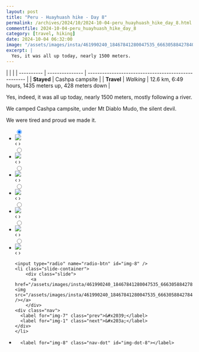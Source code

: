 ```yaml
---
layout: post
title: "Peru - Huayhuash hike - Day 8"
permalink: /archives/2024/10/2024-10-04-peru_huayhuash_hike_day_8.html
commentfile: 2024-10-04-peru_huayhuash_hike_day_8
category: [travel, hiking]
date: 2024-10-04 06:32:00
image: "/assets/images/insta/461990240_18467841280047535_6663058842784005262_n_17910085839006572.jpg"
excerpt: |
  Yes, it was all up today, nearly 1500 meters.
---
```


|            |                 |
| ---------- | --------------- | ---------------------------------------------------- |
| **Stayed** | Cashpa campsite |
| **Travel** | _Walking_       | 12.6 km, 6:49 hours, 1435 meters up, 428 meters down |

Yes, indeed, it was all up today, nearly 1500 meters, mostly following a river.

We camped Cashpa campsite, under Mt Diablo Mudo, the silent devil.

We were tired and proud we made it.

<ul class="slides">
    <input type="radio" name="radio-btn" id="img-1" checked="checked" />
    <li class="slide-container">
        <div class="slide">
          <a href="/assets/images/insta/461942161_18467841319047535_8643055324848850229_n_17919174962989655.jpg"><img src="/assets/images/insta/461942161_18467841319047535_8643055324848850229_n_17919174962989655.jpg" /></a>
        </div>
    <div class="nav">
      <label for="img-8" class="prev">&#x2039;</label>
      <label for="img-2" class="next">&#x203a;</label>
    </div>
    </li>
        <input type="radio" name="radio-btn" id="img-2"  />
    <li class="slide-container">
        <div class="slide">
          <a href="/assets/images/insta/461853819_18467841328047535_4783879043542264854_n_18000110885682746.jpg"><img src="/assets/images/insta/461853819_18467841328047535_4783879043542264854_n_18000110885682746.jpg" /></a>
        </div>
    <div class="nav">
      <label for="img-1" class="prev">&#x2039;</label>
      <label for="img-3" class="next">&#x203a;</label>
    </div>
    </li>
        <input type="radio" name="radio-btn" id="img-3"  />
    <li class="slide-container">
        <div class="slide">
          <a href="/assets/images/insta/461990326_18467841340047535_6924370233303318337_n_18163185265315578.jpg"><img src="/assets/images/insta/461990326_18467841340047535_6924370233303318337_n_18163185265315578.jpg" /></a>
        </div>
    <div class="nav">
      <label for="img-2" class="prev">&#x2039;</label>
      <label for="img-4" class="next">&#x203a;</label>
    </div>
    </li>
        <input type="radio" name="radio-btn" id="img-4"  />
    <li class="slide-container">
        <div class="slide">
          <a href="/assets/images/insta/461989157_18467841349047535_41815850898405565_n_18357428845185350.jpg"><img src="/assets/images/insta/461989157_18467841349047535_41815850898405565_n_18357428845185350.jpg" /></a>
        </div>
    <div class="nav">
      <label for="img-3" class="prev">&#x2039;</label>
      <label for="img-5" class="next">&#x203a;</label>
    </div>
    </li>
        <input type="radio" name="radio-btn" id="img-5"  />
    <li class="slide-container">
        <div class="slide">
          <a href="/assets/images/insta/461999091_18467841364047535_8811193269261342082_n_18018696059615559.jpg"><img src="/assets/images/insta/461999091_18467841364047535_8811193269261342082_n_18018696059615559.jpg" /></a>
        </div>
    <div class="nav">
      <label for="img-4" class="prev">&#x2039;</label>
      <label for="img-6" class="next">&#x203a;</label>
    </div>
    </li>
        <input type="radio" name="radio-btn" id="img-6"  />
    <li class="slide-container">
        <div class="slide">
          <a href="/assets/images/insta/461816092_18467841376047535_1004493092494480558_n_17852497218295329.jpg"><img src="/assets/images/insta/461816092_18467841376047535_1004493092494480558_n_17852497218295329.jpg" /></a>
        </div>
    <div class="nav">
      <label for="img-5" class="prev">&#x2039;</label>
      <label for="img-7" class="next">&#x203a;</label>
    </div>
    </li>
        <input type="radio" name="radio-btn" id="img-7"  />
    <li class="slide-container">
        <div class="slide">
          <a href="/assets/images/insta/462285161_18467841388047535_5337722337100498791_n_17998529840688492.jpg"><img src="/assets/images/insta/462285161_18467841388047535_5337722337100498791_n_17998529840688492.jpg" /></a>
        </div>
    <div class="nav">
      <label for="img-6" class="prev">&#x2039;</label>
      <label for="img-8" class="next">&#x203a;</label>
    </div>
    </li>
    
    <input type="radio" name="radio-btn" id="img-8" />
    <li class="slide-container">
        <div class="slide">
          <a href="/assets/images/insta/461990240_18467841280047535_6663058842784005262_n_17910085839006572.jpg"><img src="/assets/images/insta/461990240_18467841280047535_6663058842784005262_n_17910085839006572.jpg" /></a>
        </div>
    <div class="nav">
      <label for="img-7" class="prev">&#x2039;</label>
      <label for="img-1" class="next">&#x203a;</label>
    </div>
    </li>
			
<li class="nav-dots">
      <label for="img-1" class="nav-dot" id="img-dot-1"></label>
      <label for="img-2" class="nav-dot" id="img-dot-2"></label>
      <label for="img-3" class="nav-dot" id="img-dot-3"></label>
      <label for="img-4" class="nav-dot" id="img-dot-4"></label>
      <label for="img-5" class="nav-dot" id="img-dot-5"></label>
      <label for="img-6" class="nav-dot" id="img-dot-6"></label>
      <label for="img-7" class="nav-dot" id="img-dot-7"></label>

      <label for="img-8" class="nav-dot" id="img-dot-8"></label>

</li>
</ul>
